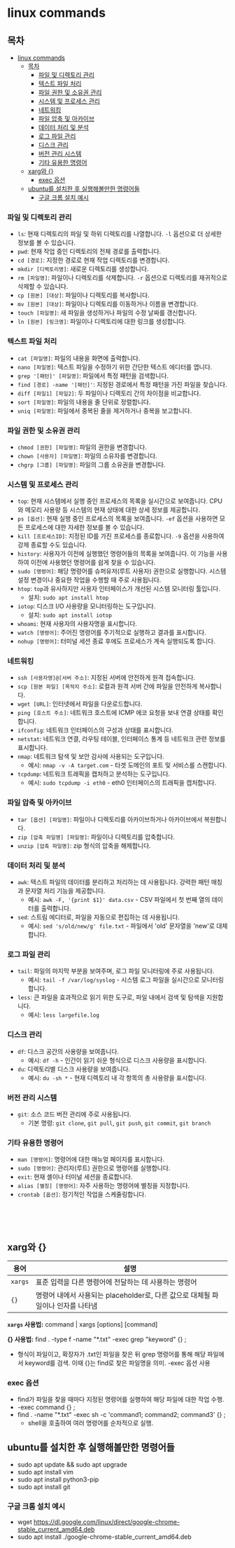 # linux commands


## 목차
- [linux commands](#linux-commands)
  - [목차](#목차)
    - [파일 및 디렉토리 관리](#파일-및-디렉토리-관리)
    - [텍스트 파일 처리](#텍스트-파일-처리)
    - [파일 권한 및 소유권 관리](#파일-권한-및-소유권-관리)
    - [시스템 및 프로세스 관리](#시스템-및-프로세스-관리)
    - [네트워킹](#네트워킹)
    - [파일 압축 및 아카이브](#파일-압축-및-아카이브)
    - [데이터 처리 및 분석](#데이터-처리-및-분석)
    - [로그 파일 관리](#로그-파일-관리)
    - [디스크 관리](#디스크-관리)
    - [버전 관리 시스템](#버전-관리-시스템)
    - [기타 유용한 명령어](#기타-유용한-명령어)
  - [xarg와 {}](#xarg와-)
    - [exec 옵션](#exec-옵션)
  - [ubuntu를 설치한 후 실행해볼만한 명령어들](#ubuntu를-설치한-후-실행해볼만한-명령어들)
    - [구글 크롬 설치 예시](#구글-크롬-설치-예시)

### 파일 및 디렉토리 관리
- `ls`: 현재 디렉토리의 파일 및 하위 디렉토리를 나열합니다. `-l` 옵션으로 더 상세한 정보를 볼 수 있습니다.
- `pwd`: 현재 작업 중인 디렉토리의 전체 경로를 출력합니다.
- `cd [경로]`: 지정한 경로로 현재 작업 디렉토리를 변경합니다.
- `mkdir [디렉토리명]`: 새로운 디렉토리를 생성합니다.
- `rm [파일명]`: 파일이나 디렉토리를 삭제합니다. `-r` 옵션으로 디렉토리를 재귀적으로 삭제할 수 있습니다.
- `cp [원본] [대상]`: 파일이나 디렉토리를 복사합니다.
- `mv [원본] [대상]`: 파일이나 디렉토리를 이동하거나 이름을 변경합니다.
- `touch [파일명]`: 새 파일을 생성하거나 파일의 수정 날짜를 갱신합니다.
- `ln [원본] [링크명]`: 파일이나 디렉토리에 대한 링크를 생성합니다.


### 텍스트 파일 처리
- `cat [파일명]`: 파일의 내용을 화면에 출력합니다.
- `nano [파일명]`: 텍스트 파일을 수정하기 위한 간단한 텍스트 에디터를 엽니다.
- `grep '[패턴]' [파일명]`: 파일에서 특정 패턴을 검색합니다.
- `find [경로] -name '[패턴]'`: 지정된 경로에서 특정 패턴을 가진 파일을 찾습니다.
- `diff [파일1] [파일2]`: 두 파일이나 디렉토리 간의 차이점을 비교합니다.
- `sort [파일명]`: 파일의 내용을 줄 단위로 정렬합니다.
- `uniq [파일명]`: 파일에서 중복된 줄을 제거하거나 중복을 보고합니다.

### 파일 권한 및 소유권 관리
- `chmod [권한] [파일명]`: 파일의 권한을 변경합니다.
- `chown [사용자] [파일명]`: 파일의 소유자를 변경합니다.
- `chgrp [그룹] [파일명]`: 파일의 그룹 소유권을 변경합니다.

### 시스템 및 프로세스 관리
- `top`: 현재 시스템에서 실행 중인 프로세스의 목록을 실시간으로 보여줍니다. CPU와 메모리 사용량 등 시스템의 현재 상태에 대한 상세 정보를 제공합니다.
- `ps [옵션]`: 현재 실행 중인 프로세스의 목록을 보여줍니다. `-ef` 옵션을 사용하면 모든 프로세스에 대한 자세한 정보를 볼 수 있습니다.
- `kill [프로세스ID]`: 지정된 ID를 가진 프로세스를 종료합니다. `-9` 옵션을 사용하여 강제 종료할 수도 있습니다.
- `history`: 사용자가 이전에 실행했던 명령어들의 목록을 보여줍니다. 이 기능을 사용하여 이전에 사용했던 명령어를 쉽게 찾을 수 있습니다.
- `sudo [명령어]`: 해당 명령어를 슈퍼유저(루트 사용자) 권한으로 실행합니다. 시스템 설정 변경이나 중요한 작업을 수행할 때 주로 사용됩니다.
- `htop`: `top`과 유사하지만 사용자 인터페이스가 개선된 시스템 모니터링 툴입니다.
  - 설치: `sudo apt install htop`
- `iotop`: 디스크 I/O 사용량을 모니터링하는 도구입니다.
  - 설치: `sudo apt install iotop`
- `whoami`: 현재 사용자의 사용자명을 표시합니다.
- `watch [명령어]`: 주어진 명령어를 주기적으로 실행하고 결과를 표시합니다.
- `nohup [명령어]`: 터미널 세션 종료 후에도 프로세스가 계속 실행되도록 합니다.

### 네트워킹
- `ssh [사용자명]@[서버 주소]`: 지정된 서버에 안전하게 원격 접속합니다.
- `scp [원본 파일] [목적지 주소]`: 로컬과 원격 서버 간에 파일을 안전하게 복사합니다.
- `wget [URL]`: 인터넷에서 파일을 다운로드합니다.
- `ping [호스트 주소]`: 네트워크 호스트에 ICMP 에코 요청을 보내 연결 상태를 확인합니다.
- `ifconfig`: 네트워크 인터페이스의 구성과 상태를 표시합니다.
- `netstat`: 네트워크 연결, 라우팅 테이블, 인터페이스 통계 등 네트워크 관련 정보를 표시합니다.
- `nmap`: 네트워크 탐색 및 보안 감사에 사용되는 도구입니다.
  - 예시: `nmap -v -A target.com` - 타겟 도메인의 포트 및 서비스를 스캔합니다.
- `tcpdump`: 네트워크 트래픽을 캡처하고 분석하는 도구입니다.
  - 예시: `sudo tcpdump -i eth0` - eth0 인터페이스의 트래픽을 캡처합니다.

### 파일 압축 및 아카이브
- `tar [옵션] [파일명]`: 파일이나 디렉토리를 아카이브하거나 아카이브에서 복원합니다.
- `zip [압축 파일명] [파일명]`: 파일이나 디렉토리를 압축합니다.
- `unzip [압축 파일명]`: zip 형식의 압축을 해제합니다.

### 데이터 처리 및 분석
- `awk`: 텍스트 파일의 데이터를 분리하고 처리하는 데 사용됩니다. 강력한 패턴 매칭과 문자열 처리 기능을 제공합니다.
  - 예시: `awk -F, '{print $1}' data.csv` - CSV 파일에서 첫 번째 열의 데이터를 출력합니다.
- `sed`: 스트림 에디터로, 파일을 자동으로 편집하는 데 사용됩니다.
  - 예시: `sed 's/old/new/g' file.txt` - 파일에서 'old' 문자열을 'new'로 대체합니다.

### 로그 파일 관리
- `tail`: 파일의 마지막 부분을 보여주며, 로그 파일 모니터링에 주로 사용됩니다.
  - 예시: `tail -f /var/log/syslog` - 시스템 로그 파일을 실시간으로 모니터링합니다.
- `less`: 큰 파일을 효과적으로 읽기 위한 도구로, 파일 내에서 검색 및 탐색을 지원합니다.
  - 예시: `less largefile.log`

### 디스크 관리
- `df`: 디스크 공간의 사용량을 보여줍니다.
  - 예시: `df -h` - 인간이 읽기 쉬운 형식으로 디스크 사용량을 표시합니다.
- `du`: 디렉토리별 디스크 사용량을 보여줍니다.
  - 예시: `du -sh *` - 현재 디렉토리 내 각 항목의 총 사용량을 표시합니다.

### 버전 관리 시스템
- `git`: 소스 코드 버전 관리에 주로 사용됩니다.
  - 기본 명령: `git clone`, `git pull`, `git push`, `git commit`, `git branch`

### 기타 유용한 명령어
- `man [명령어]`: 명령어에 대한 매뉴얼 페이지를 표시합니다.
- `sudo [명령어]`: 관리자(루트) 권한으로 명령어를 실행합니다.
- `exit`: 현재 셸이나 터미널 세션을 종료합니다.
- `alias [별칭] [명령어]`: 자주 사용하는 명령어에 별칭을 지정합니다.
- `crontab [옵션]`: 정기적인 작업을 스케줄링합니다.


<br><br><br>

## xarg와 {}
| 용어 | 설명 |
| ---- | ---- |
| `xargs` | 표준 입력을 다른 명령어에 전달하는 데 사용하는 명령어 |
| `{}` | 명령어 내에서 사용되는 placeholder로, 다른 값으로 대체될 파일이나 인자를 나타냄 |

**`xargs` 사용법:**
command | xargs [options] [command]

**{}  사용법:**
find . -type f -name "*.txt" -exec grep "keyword" {} \;
- 형식이 파일이고, 확장자가 .txt인 파일을 찾은 뒤 grep 명령어를 통해 해당 파일에서 keyword를 검색. 이때 {}는 find로 찾은 파일명을 의미. -exec 옵션 사용

###  exec 옵션
- find가 파일을 찾을 때마다 지정된 명령어를 실행하여 해당 파일에 대한 작업 수행.
- -exec command {} \;
- find . -name "*.txt" -exec sh -c 'command1; command2; command3' {} \;
  -  shell을 호출하여 여러 명령어를 순차적으로 실행.

## ubuntu를 설치한 후 실행해볼만한 명령어들
- sudo apt update && sudo apt upgrade
- sudo apt install vim
- sudo apt install python3-pip
- sudo apt install git

### 구글 크롬 설치 예시
- wget https://dl.google.com/linux/direct/google-chrome-stable_current_amd64.deb
- sudo apt install ./google-chrome-stable_current_amd64.deb
